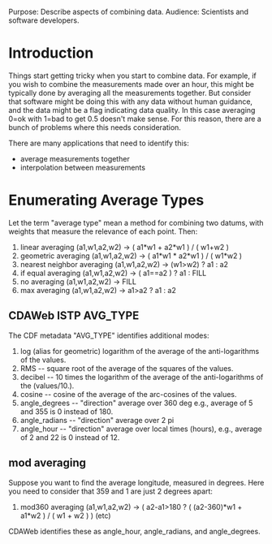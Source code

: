 Purpose: Describe aspects of combining data. Audience: Scientists and
software developers.

# Introduction

Things start getting tricky when you start to combine data. For example,
if you wish to combine the measurements made over an hour, this might be
typically done by averaging all the measurements together. But consider
that software might be doing this with any data without human guidance,
and the data might be a flag indicating data quality. In this case
averaging 0=ok with 1=bad to get 0.5 doesn't make sense. For this
reason, there are a bunch of problems where this needs consideration.

There are many applications that need to identify this:

  - average measurements together
  - interpolation between measurements

# Enumerating Average Types

Let the term "average type" mean a method for combining two datums, with
weights that measure the relevance of each point. Then:

1.  linear averaging (a1,w1,a2,w2) -\> ( a1\*w1 + a2\*w1 ) / ( w1+w2 )
2.  geometric averaging (a1,w1,a2,w2) -\> ( a1\*w1 \* a2\*w1 ) / (
    w1\*w2 )
3.  nearest neighbor averaging (a1,w1,a2,w2) -\> (w1\>w2) ? a1 : a2
4.  if equal averaging (a1,w1,a2,w2) -\> ( a1==a2 ) ? a1 : FILL
5.  no averaging (a1,w1,a2,w2) -\> FILL
6.  max averaging (a1,w1,a2,w2) -\> a1\>a2 ? a1 : a2

## CDAWeb ISTP AVG\_TYPE

The CDF metadata "AVG\_TYPE" identifies additional modes:

1.  log (alias for geometric) logarithm of the average of the
    anti-logarithms of the values.
2.  RMS -- square root of the average of the squares of the values.
3.  decibel -- 10 times the logarithm of the average of the
    anti-logarithms of the (values/10.).
4.  cosine -- cosine of the average of the arc-cosines of the values.
5.  angle\_degrees -- "direction" average over 360 deg e.g., average of
    5 and 355 is 0 instead of 180.
6.  angle\_radians -- "direction" average over 2 pi
7.  angle\_hour -- "direction" average over local times (hours), e.g.,
    average of 2 and 22 is 0 instead of 12.

## mod averaging

Suppose you want to find the average longitude, measured in degrees.
Here you need to consider that 359 and 1 are just 2 degrees apart:

1.  mod360 averaging (a1,w1,a2,w2) -\> ( a2-a1\>180 ? ( (a2-360)\*w1 +
    a1\*w2 ) / ( w1 + w2 ) ) (etc)

CDAWeb identifies these as angle\_hour, angle\_radians, and
angle\_degrees.

